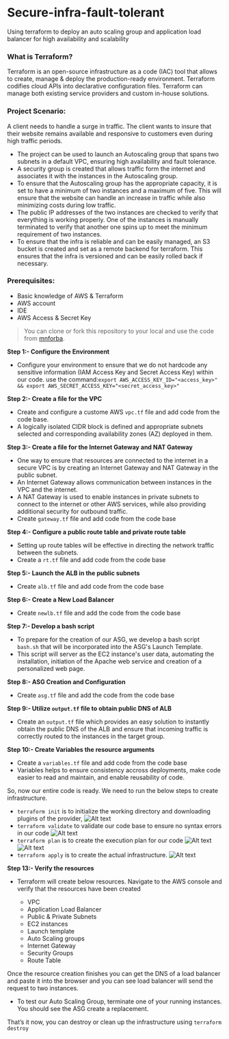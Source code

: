 # Secure-infra-fault-tolerant
Using terraform to deploy an auto scaling group and application load balancer for high availability and scalability

### What is Terraform?

Terraform is an open-source infrastructure as a code (IAC) tool that allows to create, manage & deploy the production-ready environment. Terraform codifies cloud APIs into declarative configuration files. Terraform can manage both existing service providers and custom in-house solutions.

### Project Scenario:
A client needs to handle a surge in traffic. The client wants to insure that their website remains available and responsive to customers even during high traffic periods.
* The project can be used to launch an Autoscaling group that spans two subnets in a default VPC, ensuring high availability and fault tolerance. 
* A security group is created that allows traffic form the internet and associates it with the instances in the Autoscaling group.
* To ensure that the Autoscaling group has the appropriate capacity, it is set to have a minimum of two instances and a maximum of five. This will ensure that the website can handle an increase in traffic while also minimizing costs during low traffic.
* The public IP addresses of the two instances are checked to verify that everything is working properly. One of the instances is manually terminated to verify that another one spins up to meet the minimum requirement of two instances.
* To ensure that the infra is reliable and can be easily managed, an S3 bucket is created and set as a remote backend for terraform. This ensures that the infra is versioned and can be easily rolled back if necessary.


### Prerequisites:

* Basic knowledge of AWS & Terraform
* AWS account
* IDE
* AWS Access & Secret Key

> You can clone or fork this repository to your local and use the code from [mnforba](https://github.com/mnforba/Secure-infra-fault-tolerant). 

**Step 1:- Configure the Environment**
- Configure your environment to ensure that we do not hardcode any sensitive information (IAM Access Key and Secret Access Key) within our code.
  use the command:`export AWS_ACCESS_KEY_ID="<access_key>" && export AWS_SECRET_ACCESS_KEY="<secret_access_key>"`

**Step 2:- Create a file for the VPC**

* Create and configure a custome AWS `vpc.tf` file and add code from the code base.
* A logically isolated CIDR block is defined and appropriate subnets selected and corresponding availability zones (AZ) deployed in them.

**Step 3:- Create a file for the Internet Gateway and NAT Gateway**

* One way to ensure that resources are connected to the internet in a secure VPC is by creating an Internet Gateway and NAT Gateway in the public subnet.
* An Internet Gateway allows communication between instances in the VPC and the internet. 
* A NAT Gateway is used to enable instances in private subnets to connect to the internet or other AWS services, while also providing additional security for outbound traffic.
* Create `gateway.tf` file and add code from the code base
  
**Step 4:- Configure a public route table and private route table**

* Setting  up route tables will be effective in directing the network traffic between the subnets.
* Create a `rt.tf` file and add code from the code base

**Step 5:- Launch the ALB in the public subnets**

* Create `alb.tf` file and add code from the code base

**Step 6:- Create a New Load Balancer**

* Create `newlb.tf` file and add the code from the code base

**Step 7:- Develop a bash script**

* To prepare for the creation of our ASG, we develop a bash script `bash.sh` that will be incorporated into the ASG's Launch Template. 
* This script will server as the EC2 instance's user data, automating the installation, initiation of the Apache web service and creation of a personalized web page.

**Step 8:- ASG Creation and Configuration**

* Create `asg.tf` file and add the code from the code base

**Step 9:- Utilize `output.tf` file to obtain public DNS of ALB**

* Create an `output.tf` file which provides an easy solution to instantly obtain the public DNS of the ALB and ensure that incoming traffic is correctly routed to the instances in the target group.

**Step 10:- Create Variables the resource arguments**

* Create a `variables.tf` file and add code from the code base
* Variables helps to ensure consistency accross deployments, make code easier to read and maintain, and enable reusability of code.


So, now our entire code is ready. We need to run the below steps to create infrastructure.

* `terraform init` is to initialize the working directory and downloading plugins of the provider,
![Alt text](image.png)
* `terraform validate` to validate our code base to ensure no syntax errors in our code
![Alt text](image-1.png)
* `terraform plan` is to create the execution plan for our code
![Alt text](image-2.png)
![Alt text](image-3.png)
* `terraform apply` is to create the actual infrastructure.
![Alt text](image-4.png) 


**Step 13:- Verify the resources**

* Terraform will create below resources. Navigate to the AWS console and verify that the resources have been created

  * VPC
  * Application Load Balancer
  * Public & Private Subnets
  * EC2 instances
  * Launch template
  * Auto Scaling groups
  * Internet Gateway
  * Security Groups 
  * Route Table

Once the resource creation finishes you can get the DNS of a load balancer and paste it into the browser and you can see load balancer will send the request to two instances.
* To test our Auto Scaling Group, terminate one of your running instances. You should see the ASG create a replacement.

That’s it now, you can destroy or clean up the infrastructure using `terraform destroy`